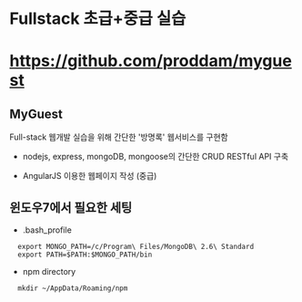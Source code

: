 Fullstack 초급+중급 실습
====================

https://github.com/proddam/myguest
==================================

MyGuest
-------

Full-stack 웹개발 실습을 위해 간단한 '방명록' 웹서비스를 구현함 

* nodejs, express, mongoDB, mongoose의 간단한 CRUD RESTful API 구축

* AngularJS 이용한 웹페이지 작성 (중급)


윈도우7에서 필요한 세팅
-----------------------

* .bash_profile
```
  export MONGO_PATH=/c/Program\ Files/MongoDB\ 2.6\ Standard
  export PATH=$PATH:$MONGO_PATH/bin
```

* npm directory 
```
  mkdir ~/AppData/Roaming/npm
```
